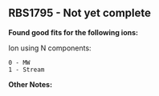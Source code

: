 ## RBS1795 - Not yet complete
**Found good fits for the following ions:**

Ion using N components:
```
0 - MW
1 - Stream
```


**Other Notes:**

